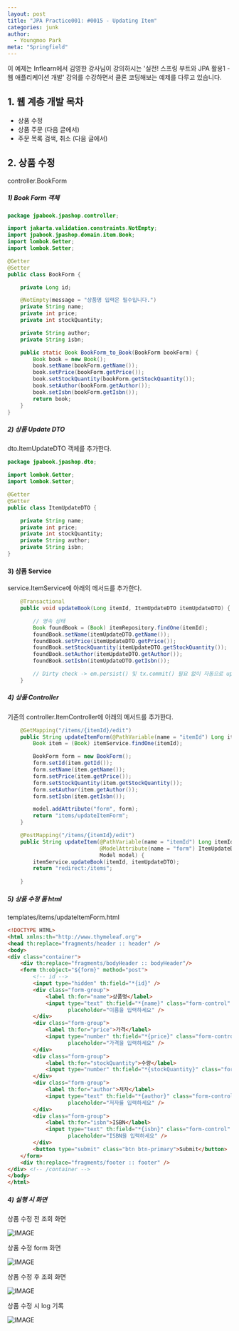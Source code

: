 ```yaml
---
layout: post
title: "JPA Practice001: #0015 - Updating Item"
categories: junk
author:
  - Youngmoo Park
meta: "Springfield"
---
```


이 예제는 Inflearn에서 김영한 강사님이 강의하시는 '실전! 스프링 부트와 JPA 활용1 - 웹 애플리케이션 개발' 강의를 수강하면서 클론 코딩해보는 예제를 다루고 있습니다.

## 1. 웹 계층 개발 목차

- 상품 수정
- 상품 주문 (다음 글에서)
- 주문 목록 검색, 취소 (다음 글에서)

## 2. 상품 수정

controller.BookForm

##### **1) Book Form 객체**

```java
package jpabook.jpashop.controller;

import jakarta.validation.constraints.NotEmpty;
import jpabook.jpashop.domain.item.Book;
import lombok.Getter;
import lombok.Setter;

@Getter
@Setter
public class BookForm {

    private Long id;

    @NotEmpty(message = "상품명 입력은 필수입니다.")
    private String name;
    private int price;
    private int stockQuantity;

    private String author;
    private String isbn;

    public static Book BookForm_to_Book(BookForm bookForm) {
        Book book = new Book();
        book.setName(bookForm.getName());
        book.setPrice(bookForm.getPrice());
        book.setStockQuantity(bookForm.getStockQuantity());
        book.setAuthor(bookForm.getAuthor());
        book.setIsbn(bookForm.getIsbn());
        return book;
    }
}
```

##### **2) 상품 Update DTO**

dto.ItemUpdateDTO 객체를 추가한다.

```java
package jpabook.jpashop.dto;

import lombok.Getter;
import lombok.Setter;

@Getter
@Setter
public class ItemUpdateDTO {

    private String name;
    private int price;
    private int stockQuantity;
    private String author;
    private String isbn;
}
```

#### **3) 상품 Service**

service.ItemService에 아래의 메서드를 추가한다.

```java
    @Transactional
    public void updateBook(Long itemId, ItemUpdateDTO itemUpdateDTO) {

        // 영속 상태
        Book foundBook = (Book) itemRepository.findOne(itemId);
        foundBook.setName(itemUpdateDTO.getName());
        foundBook.setPrice(itemUpdateDTO.getPrice());
        foundBook.setStockQuantity(itemUpdateDTO.getStockQuantity());
        foundBook.setAuthor(itemUpdateDTO.getAuthor());
        foundBook.setIsbn(itemUpdateDTO.getIsbn());

        // Dirty check -> em.persist() 및 tx.commit() 필요 없이 자동으로 update됨.
    }
```

##### **4) 상품 Controller**

기존의 controller.ItemController에 아래의 메서드를 추가한다.

```java
    @GetMapping("/items/{itemId}/edit")
    public String updateItemForm(@PathVariable(name = "itemId") Long itemId, Model model) {
        Book item = (Book) itemService.findOne(itemId);

        BookForm form = new BookForm();
        form.setId(item.getId());
        form.setName(item.getName());
        form.setPrice(item.getPrice());
        form.setStockQuantity(item.getStockQuantity());
        form.setAuthor(item.getAuthor());
        form.setIsbn(item.getIsbn());

        model.addAttribute("form", form);
        return "items/updateItemForm";
    }

    @PostMapping("/items/{itemId}/edit")
    public String updateItem(@PathVariable(name = "itemId") Long itemId,
                             @ModelAttribute(name = "form") ItemUpdateDTO itemUpdateDTO,
                             Model model) {
        itemService.updateBook(itemId, itemUpdateDTO);
        return "redirect:/items";
        
    }
```



##### **5) 상품 수정 폼 html**

templates/items/updateItemForm.html

```html
<!DOCTYPE HTML>
<html xmlns:th="http://www.thymeleaf.org">
<head th:replace="fragments/header :: header" />
<body>
<div class="container">
    <div th:replace="fragments/bodyHeader :: bodyHeader"/>
    <form th:object="${form}" method="post">
        <!-- id -->
        <input type="hidden" th:field="*{id}" />
        <div class="form-group">
            <label th:for="name">상품명</label>
            <input type="text" th:field="*{name}" class="form-control"
                   placeholder="이름을 입력하세요" />
        </div>
        <div class="form-group">
            <label th:for="price">가격</label>
            <input type="number" th:field="*{price}" class="form-control"
                   placeholder="가격을 입력하세요" />
        </div>
        <div class="form-group">
            <label th:for="stockQuantity">수량</label>
            <input type="number" th:field="*{stockQuantity}" class="form-control" placeholder="수량을 입력하세요" />
        </div>
        <div class="form-group">
            <label th:for="author">저자</label>
            <input type="text" th:field="*{author}" class="form-control"
                   placeholder="저자를 입력하세요" />
        </div>
        <div class="form-group">
            <label th:for="isbn">ISBN</label>
            <input type="text" th:field="*{isbn}" class="form-control"
                   placeholder="ISBN을 입력하세요" />
        </div>
        <button type="submit" class="btn btn-primary">Submit</button>
    </form>
    <div th:replace="fragments/footer :: footer" />
</div> <!-- /container -->
</body>
</html>
```

##### **4) 실행 시 화면**

상품 수정 전 조회 화면

![IMAGE](/assets/images/spring-boot-jpa-practice001/0015/before-updating.png)

상품 수정 form 화면

![IMAGE](/assets/images/spring-boot-jpa-practice001/0015/update-item-form.png)

상품 수정 후 조회 화면

![IMAGE](/assets/images/spring-boot-jpa-practice001/0015/after-updating.png)

상품 수정 시 log 기록

![IMAGE](/assets/images/spring-boot-jpa-practice001/0015/logs-of-updating-item.png)

